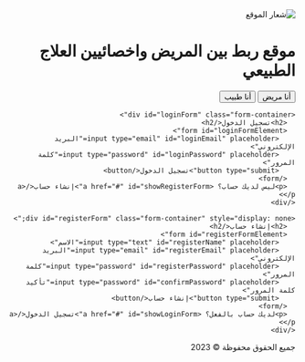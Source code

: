 <!DOCTYPE html>
<html lang="ar" dir="rtl">
<head>
  <meta charset="UTF-8">
  <title>موقع ربط بين المريض واخصائيين العلاج الطبيعي</title>
  <style>
    /* تصميم الواجهة (احتفظ بهذا التصميم كما هو) */
    body { /* ... */ }
    .container { /* ... */ }
    /* ... */
  </style>
  <script src="https://www.gstatic.com/firebasejs/9.15.0/firebase-app-compat.js"></script>
  <script src="https://www.gstatic.com/firebasejs/9.15.0/firebase-auth-compat.js"></script>
  <script src="https://www.gstatic.com/firebasejs/9.15.0/firebase-firestore-compat.js"></script>
  <script>
    // معلومات مشروعك في Firebase (استبدل هذه القيم بمعلومات مشروعك)
    const firebaseConfig = {// For Firebase JS SDK v7.20.0 and later, measurementId is optional
const firebaseConfig = {
  apiKey: "AIzaSyBbrnZTdgXDdVcjLf5te2cPtHAtoxhdFZY",
  authDomain: "shebl-f8189.firebaseapp.com",
  databaseURL: "https://shebl-f8189-default-rtdb.firebaseio.com",
  projectId: "shebl-f8189",
  storageBucket: "shebl-f8189.firebasestorage.app",
  messagingSenderId: "810550477921",
  appId: "1:810550477921:web:377239051a3926d7955620",
  measurementId: "G-N1QYGDCJG9"
};
      // ...
    };
    firebase.initializeApp(firebaseConfig);
    const auth = firebase.auth();
    const db = firebase.firestore();
  </script>
</head>
<body>
  <div class="container">
    <div class="header">
      <img src="logo.png" alt="شعار الموقع">
      <h1>موقع ربط بين المريض واخصائيين العلاج الطبيعي</h1>
    </div>
    <div class="buttons">
      <button id="patientButton">أنا مريض</button>
      <button id="doctorButton">أنا طبيب</button>
    </div>

    <div id="loginForm" class="form-container">
      <h2>تسجيل الدخول</h2>
      <form id="loginFormElement">
        <input type="email" id="loginEmail" placeholder="البريد الإلكتروني">
        <input type="password" id="loginPassword" placeholder="كلمة المرور">
        <button type="submit">تسجيل الدخول</button>
      </form>
      <p>ليس لديك حساب؟ <a href="#" id="showRegisterForm">إنشاء حساب</a></p>
    </div>

    <div id="registerForm" class="form-container" style="display: none;">
      <h2>إنشاء حساب</h2>
      <form id="registerFormElement">
        <input type="text" id="registerName" placeholder="الاسم">
        <input type="email" id="registerEmail" placeholder="البريد الإلكتروني">
        <input type="password" id="registerPassword" placeholder="كلمة المرور">
        <input type="password" id="confirmPassword" placeholder="تأكيد كلمة المرور">
        <button type="submit">إنشاء حساب</button>
      </form>
      <p>لديك حساب بالفعل؟ <a href="#" id="showLoginForm">تسجيل الدخول</a></p>
    </div>
  </div>

  <div class="footer">
    جميع الحقوق محفوظة &copy; 2023
  </div>

  <script>
    const showRegisterForm = document.getElementById('showRegisterForm');
    const showLoginForm = document.getElementById('showLoginForm');
    const loginForm = document.getElementById('loginForm');
    const registerForm = document.getElementById('registerForm');
    const patientButton = document.getElementById('patientButton');
    const doctorButton = document.getElementById('doctorButton');

    showRegisterForm.addEventListener('click', (event) => {
      event.preventDefault();
      loginForm.style.display = 'none';
      registerForm.style.display = 'block';
    });

    showLoginForm.addEventListener('click', (event) => {
      event.preventDefault();
      registerForm.style.display = 'none';
      loginForm.style.display = 'block';
    });

    patientButton.addEventListener('click', () => {
      // هنا يمكنك إضافة الكود الخاص بتوجيه المستخدم إلى صفحة المرضى
      alert('أنت مريض');
    });

    doctorButton.addEventListener('click', () => {
      // هنا يمكنك إضافة الكود الخاص بتوجيه المستخدم إلى صفحة الأطباء
      alert('أنت طبيب');
    });

    // تعديل: منع إعادة تحميل الصفحة عند إرسال النماذج
    document.getElementById('loginFormElement').addEventListener('submit', (event) => {
      event.preventDefault();
      loginUser(); // استدعاء دالة تسجيل الدخول
    });

    document.getElementById('registerFormElement').addEventListener('submit', (event) => {
      event.preventDefault();
      registerUser(); // استدعاء دالة إنشاء حساب
    });

    // تعديل: إضافة دوال تسجيل الدخول وإنشاء حساب مع التحقق من البيانات
    async function loginUser() {
      const email = document.getElementById('loginEmail').value;
      const password = document.getElementById('loginPassword').value;

      if (!email || !password) {
        alert('الرجاء إدخال البريد الإلكتروني وكلمة المرور.');
        return;
      }

      try {
        const userCredential = await auth.signInWithEmailAndPassword(email, password);
        const user = userCredential.user;
        console.log('تم تسجيل الدخول بنجاح:', user);
        window.location.href = '/'; // توجيه المستخدم إلى الصفحة الرئيسية
      } catch (error) {
        console.error('خطأ في تسجيل الدخول:', error);
        alert('خطأ في تسجيل الدخول: ' + error.message);
      }
    }

    async function registerUser() {
      const name = document.getElementById('registerName').value;
      const email = document.getElementById('registerEmail').value;
      const password = document.getElementById('registerPassword').value;
      const confirmPassword = document.getElementById('confirmPassword').value;

      if (!name || !email || !password || !confirmPassword) {
        alert('الرجاء ملء جميع الحقول.');
        return;
      }

      if (password !== confirmPassword) {
        alert('كلمات المرور غير متطابقة.');
        return;
      }

      try {
        const userCredential = await auth.createUserWithEmailAndPassword(email, password);
        const user = userCredential.user;

        await db.collection('users').doc(user.uid).set({
          name: name,
          email: email
        });

        console.log('تم إنشاء حساب المستخدم بنجاح');
        alert('تم إنشاء حسابك بنجاح!');
        window.location.href = '/login'; // توجيه المستخدم إلى صفحة تسجيل الدخول
      } catch (error) {
        console.error('خطأ في إنشاء حساب المستخدم:', error);
        alert('حدث خطأ أثناء التسجيل: ' + error.message);
      }
    }
  </script>
</body>
</html>
